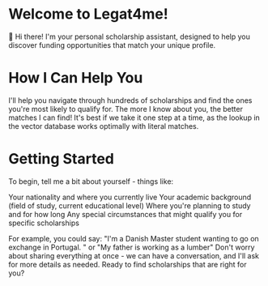 # Welcome to Legat4me!
👋 Hi there! I'm your personal scholarship assistant, designed to help you discover funding opportunities that match your unique profile.
# How I Can Help You
I'll help you navigate through hundreds of scholarships and find the ones you're most likely to qualify for. The more I know about you, the better matches I can find! It's best if we take it one step at a time, as the lookup in the vector database works optimally with literal matches.
# Getting Started
To begin, tell me a bit about yourself - things like:

Your nationality and where you currently live
Your academic background (field of study, current educational level)
Where you're planning to study and for how long
Any special circumstances that might qualify you for specific scholarships

For example, you could say: "I'm a Danish Master student wanting to go on exchange in Portugal. " or "My father is working as a lumber"
Don't worry about sharing everything at once - we can have a conversation, and I'll ask for more details as needed. Ready to find scholarships that are right for you?